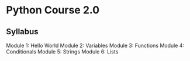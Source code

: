 # Python Course 2.0

## Syllabus
Module 1: Hello World
Module 2: Variables
Module 3: Functions
Module 4: Conditionals
Module 5: Strings
Module 6: Lists
